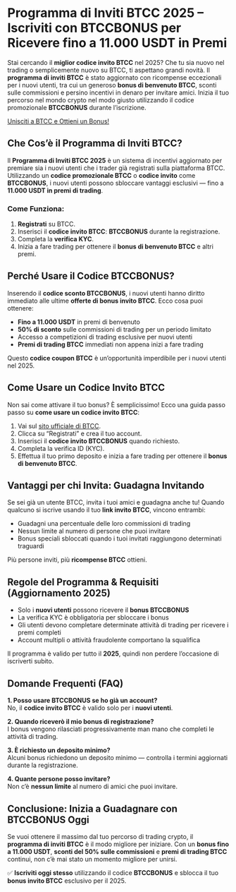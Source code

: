 <h1>Programma di Inviti BTCC 2025 – Iscriviti con BTCCBONUS per Ricevere fino a 11.000 USDT in Premi</h1>
</header>

<section>
  <p>Stai cercando il <strong>miglior codice invito BTCC</strong> nel 2025? Che tu sia nuovo nel trading o semplicemente nuovo su BTCC, ti aspettano grandi novità. Il <strong>programma di inviti BTCC</strong> è stato aggiornato con ricompense eccezionali per i nuovi utenti, tra cui un generoso <strong>bonus di benvenuto BTCC</strong>, sconti sulle commissioni e persino incentivi in denaro per invitare amici. Inizia il tuo percorso nel mondo crypto nel modo giusto utilizzando il codice promozionale <strong>BTCCBONUS</strong> durante l’iscrizione.</p>
</section>
<a href="https://partner.btcc.com/us/c/BTCCBONUS/9303" target="_blank">Unisciti a BTCC e Ottieni un Bonus!</a>

<section>
  <h2>Che Cos’è il Programma di Inviti BTCC?</h2>
  <p>Il <strong>Programma di Inviti BTCC 2025</strong> è un sistema di incentivi aggiornato per premiare sia i nuovi utenti che i trader già registrati sulla piattaforma BTCC. Utilizzando un <strong>codice promozionale BTCC</strong> o <strong>codice invito</strong> come <strong>BTCCBONUS</strong>, i nuovi utenti possono sbloccare vantaggi esclusivi — fino a <strong>11.000 USDT in premi di trading</strong>.</p>

  <h3>Come Funziona:</h3>
  <ol>
    <li><strong>Registrati</strong> su BTCC.</li>
    <li>Inserisci il <strong>codice invito BTCC</strong>: <strong>BTCCBONUS</strong> durante la registrazione.</li>
    <li>Completa la <strong>verifica KYC</strong>.</li>
    <li>Inizia a fare trading per ottenere il <strong>bonus di benvenuto BTCC</strong> e altri premi.</li>
  </ol>
</section>

<section>
  <h2>Perché Usare il Codice BTCCBONUS?</h2>
  <p>Inserendo il <strong>codice sconto BTCCBONUS</strong>, i nuovi utenti hanno diritto immediato alle ultime <strong>offerte di bonus invito BTCC</strong>. Ecco cosa puoi ottenere:</p>
  <ul>
    <li><strong>Fino a 11.000 USDT</strong> in premi di benvenuto</li>
    <li><strong>50% di sconto</strong> sulle commissioni di trading per un periodo limitato</li>
    <li>Accesso a competizioni di trading esclusive per nuovi utenti</li>
    <li><strong>Premi di trading BTCC</strong> immediati non appena inizi a fare trading</li>
  </ul>
  <p>Questo <strong>codice coupon BTCC</strong> è un’opportunità imperdibile per i nuovi utenti nel 2025.</p>
</section>

<section>
  <h2>Come Usare un Codice Invito BTCC</h2>
  <p>Non sai come attivare il tuo bonus? È semplicissimo! Ecco una guida passo passo su <strong>come usare un codice invito BTCC</strong>:</p>
  <ol>
    <li>Vai sul <a href="https://www.btcc.com" target="_blank" rel="noopener noreferrer">sito ufficiale di BTCC</a>.</li>
    <li>Clicca su “Registrati” e crea il tuo account.</li>
    <li>Inserisci il <strong>codice invito BTCCBONUS</strong> quando richiesto.</li>
    <li>Completa la verifica ID (KYC).</li>
    <li>Effettua il tuo primo deposito e inizia a fare trading per ottenere il <strong>bonus di benvenuto BTCC</strong>.</li>
  </ol>
</section>

<section>
  <h2>Vantaggi per chi Invita: Guadagna Invitando</h2>
  <p>Se sei già un utente BTCC, invita i tuoi amici e guadagna anche tu! Quando qualcuno si iscrive usando il tuo <strong>link invito BTCC</strong>, vincono entrambi:</p>
  <ul>
    <li>Guadagni una percentuale delle loro commissioni di trading</li>
    <li>Nessun limite al numero di persone che puoi invitare</li>
    <li>Bonus speciali sbloccati quando i tuoi invitati raggiungono determinati traguardi</li>
  </ul>
  <p>Più persone inviti, più <strong>ricompense BTCC</strong> ottieni.</p>
</section>

<section>
  <h2>Regole del Programma & Requisiti (Aggiornamento 2025)</h2>
  <ul>
    <li>Solo i <strong>nuovi utenti</strong> possono ricevere il <strong>bonus BTCCBONUS</strong></li>
    <li>La verifica KYC è obbligatoria per sbloccare i bonus</li>
    <li>Gli utenti devono completare determinate attività di trading per ricevere i premi completi</li>
    <li>Account multipli o attività fraudolente comportano la squalifica</li>
  </ul>
  <p>Il programma è valido per tutto il <strong>2025</strong>, quindi non perdere l’occasione di iscriverti subito.</p>
</section>

<section>
  <h2>Domande Frequenti (FAQ)</h2>
  <p><strong>1. Posso usare BTCCBONUS se ho già un account?</strong><br>
  No, il <strong>codice invito BTCC</strong> è valido solo per i <strong>nuovi utenti</strong>.</p>

  <p><strong>2. Quando riceverò il mio bonus di registrazione?</strong><br>
  I bonus vengono rilasciati progressivamente man mano che completi le attività di trading.</p>

  <p><strong>3. È richiesto un deposito minimo?</strong><br>
  Alcuni bonus richiedono un deposito minimo — controlla i termini aggiornati durante la registrazione.</p>

  <p><strong>4. Quante persone posso invitare?</strong><br>
  Non c’è <strong>nessun limite</strong> al numero di amici che puoi invitare.</p>
</section>

<section>
  <h2>Conclusione: Inizia a Guadagnare con BTCCBONUS Oggi</h2>
  <p>Se vuoi ottenere il massimo dal tuo percorso di trading crypto, il <strong>programma di inviti BTCC</strong> è il modo migliore per iniziare. Con un <strong>bonus fino a 11.000 USDT</strong>, <strong>sconti del 50% sulle commissioni</strong> e <strong>premi di trading BTCC</strong> continui, non c’è mai stato un momento migliore per unirsi.</p>
  <p>✅ <strong>Iscriviti oggi stesso</strong> utilizzando il codice <strong>BTCCBONUS</strong> e sblocca il tuo <strong>bonus invito BTCC</strong> esclusivo per il 2025.</p>
</section>
</body>
</html>
